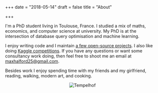 +++
date = "2018-05-14"
draft = false
title = "About"

+++

I'm a PhD student living in Toulouse, France. I studied a mix of maths, economics, and computer science at university. My PhD is at the intersection of database query optimisation and machine learning.

I enjoy writing code and I maintain [a few open-source projects](https://github.com/MaxHalford/). I also like doing [Kaggle competitions](https://www.kaggle.com/maxhalford). If you have any questions or want some consultancy work doing, then feel free to shoot me an email at [maxhalford25@gmail.com](mailto:maxhalford25@gmail.com).

Besides work I enjoy spending time with my friends and my girlfriend, reading, walking, modern art, and cooking.

<div align="center">
    <img alt="Tempelhof" src="/img/about.jpg" />
</div>
